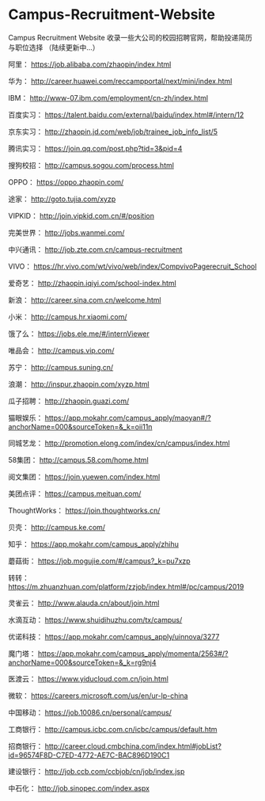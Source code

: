 # Campus-Recruitment-Website
Campus Recruitment Website 收录一些大公司的校园招聘官网，帮助投递简历与职位选择
（陆续更新中...）

阿里：
https://job.alibaba.com/zhaopin/index.html

华为：
http://career.huawei.com/reccampportal/next/mini/index.html

IBM：
http://www-07.ibm.com/employment/cn-zh/index.html

百度实习：
https://talent.baidu.com/external/baidu/index.html#/intern/12

京东实习：
http://zhaopin.jd.com/web/job/trainee_job_info_list/5

腾讯实习：
https://join.qq.com/post.php?tid=3&pid=4

搜狗校招：
http://campus.sogou.com/process.html

OPPO：
https://oppo.zhaopin.com/

途家：
http://goto.tujia.com/xyzp

VIPKID：
http://join.vipkid.com.cn/#/position

完美世界：
http://jobs.wanmei.com/

中兴通讯：
http://job.zte.com.cn/campus-recruitment

VIVO：
https://hr.vivo.com/wt/vivo/web/index/CompvivoPagerecruit_School

爱奇艺：
http://zhaopin.iqiyi.com/school-index.html

新浪：
http://career.sina.com.cn/welcome.html

小米：
http://campus.hr.xiaomi.com/

饿了么：
https://jobs.ele.me/#/internViewer

唯品会：
http://campus.vip.com/

苏宁：
http://campus.suning.cn/

浪潮：
http://inspur.zhaopin.com/xyzp.html

瓜子招聘：
http://zhaopin.guazi.com/

猫眼娱乐：
https://app.mokahr.com/campus_apply/maoyan#/?anchorName=000&sourceToken=&_k=oii11n

同城艺龙：
http://promotion.elong.com/index/cn/campus/index.html

58集团：
http://campus.58.com/home.html

阅文集团：
https://join.yuewen.com/index.html

美团点评：
https://campus.meituan.com/

ThoughtWorks：
https://join.thoughtworks.cn/

贝壳：
http://campus.ke.com/

知乎：
https://app.mokahr.com/campus_apply/zhihu

蘑菇街：
https://job.mogujie.com/#/campus?_k=pu7xzp

转转：
https://m.zhuanzhuan.com/platform/zzjob/index.html#/pc/campus/2019

灵雀云：
http://www.alauda.cn/about/join.html

水滴互动：
https://www.shuidihuzhu.com/tx/campus/

优诺科技：
https://app.mokahr.com/campus_apply/uinnova/3277

魔门塔：
https://app.mokahr.com/campus_apply/momenta/2563#/?anchorName=000&sourceToken=&_k=rg9nj4

医渡云：
https://www.yiducloud.com.cn/join.html

微软：
https://careers.microsoft.com/us/en/ur-lp-china

中国移动：
https://job.10086.cn/personal/campus/

工商银行：
http://campus.icbc.com.cn/icbc/campus/default.htm

招商银行：
http://career.cloud.cmbchina.com/index.html#jobList?id=96574F8D-C7ED-4772-AE7C-BAC896D190C1

建设银行：
http://job.ccb.com/ccbjob/cn/job/index.jsp

中石化：
http://job.sinopec.com/index.aspx

